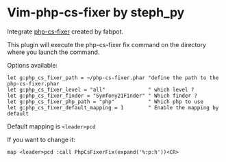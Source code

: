 Vim-php-cs-fixer by steph_py
============================

Integrate [php-cs-fixer](https://github.com/fabpot/PHP-CS-Fixer) created by fabpot.

This plugin will execute the php-cs-fixer fix command on the directory where you launch the command.

Options available:

```viml
let g:php_cs_fixer_path = ~/php-cs-fixer.phar "define the path to the php-cs-fixer.phar
let g:php_cs_fixer_level = "all"              " which level ?
let g:php_cs_fixer_finder = "Symfony21Finder" " Which finder ?
let g:php_cs_fixer_php_path = "php"           " Which php to use
let g:php_cs_fixer_default_mapping = 1        " Enable the mapping by default
```

Default mapping is `<leader>pcd`

If you want to change it:

```viml
map <leader>pcd :call PhpCsFixerFix(expand('%:p:h'))<CR>
```
